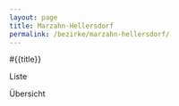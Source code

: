 ```yaml
---
layout: page
title: Marzahn-Hellersdorf
permalink: /bezirke/marzahn-hellersdorf/
---
```



#{{title}}

Liste

Übersicht